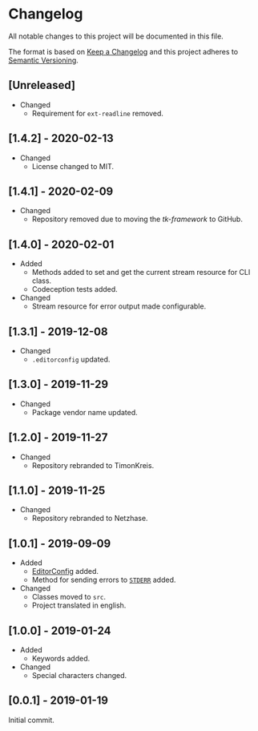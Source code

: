 # Changelog
All notable changes to this project will be documented in this file.

The format is based on [Keep a Changelog](https://keepachangelog.com/en/1.0.0/) and this project adheres to [Semantic Versioning](https://semver.org/spec/v2.0.0.html).

## [Unreleased]
* Changed
  * Requirement for `ext-readline` removed.

## [1.4.2] - 2020-02-13
* Changed
  * License changed to MIT.

## [1.4.1] - 2020-02-09
* Changed
  * Repository removed due to moving the *tk-framework* to GitHub.

## [1.4.0] - 2020-02-01
* Added
  * Methods added to set and get the current stream resource for CLI class.
  * Codeception tests added.
* Changed
  * Stream resource for error output made configurable.

## [1.3.1] - 2019-12-08
* Changed
  * `.editorconfig` updated.

## [1.3.0] - 2019-11-29
* Changed
  * Package vendor name updated.

## [1.2.0] - 2019-11-27
* Changed
  * Repository rebranded to TimonKreis.

## [1.1.0] - 2019-11-25
* Changed
  * Repository rebranded to Netzhase.

## [1.0.1] - 2019-09-09
* Added
  * [EditorConfig](https://editorconfig.org/) added.
  * Method for sending errors to [`STDERR`](https://www.php.net/manual/en/features.commandline.io-streams.php) added.
* Changed
  * Classes moved to `src`.
  * Project translated in english.

## [1.0.0] - 2019-01-24
* Added
  * Keywords added.
* Changed
  * Special characters changed.

## [0.0.1] - 2019-01-19
Initial commit.
